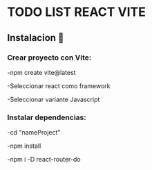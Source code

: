 # TODO LIST REACT VITE 

## Instalacion 📝 

### Crear proyecto con Vite: 

 -npm create vite@latest <nameProject>
 
 -Seleccionar react como framework
 
 -Seleccionar variante Javascript
 
 ### Instalar dependencias:
 -cd "nameProject" 
 
 -npm install
 
 -npm i -D react-router-do
 
 


